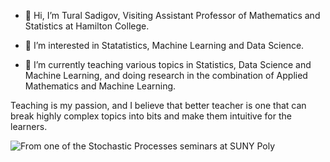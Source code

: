 
-   👋 Hi, I’m Tural Sadigov, Visiting Assistant Professor of
    Mathematics and Statistics at Hamilton College.

-   👀 I’m interested in Statatistics, Machine Learning and Data
    Science.

-   🌱 I’m currently teaching various topics in Statistics, Data Science
    and Machine Learning, and doing research in the combination of
    Applied Mathematics and Machine Learning.

Teaching is my passion, and I believe that better teacher is one that
can break highly complex topics into bits and make them intuitive for
the learners.

![From one of the Stochastic Processes seminars at SUNY
Poly](teaching.png)
